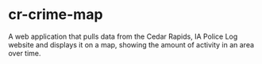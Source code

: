 cr-crime-map
============

A web application that pulls data from the Cedar Rapids, IA Police Log website and displays it on a map, showing the amount of activity in an area over time.
